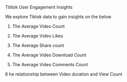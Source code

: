 Tititok User Engagement Insights

We explore Tiktok data to gain insights on the below

1. The Average Video Count

2. The Average Video Likes

3. The Average Share count

4. The Average Video Download Count

5. The Average Video Comments Count

6  he relationship between Video duration and View Count